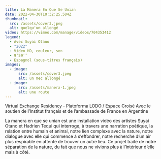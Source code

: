 ```yaml
---
title: La Manera En Que Se Unian
date: 2022-04-30T10:32:25.504Z
thumbnail:
  src: /assets/cover3.jpeg
  alt: quelqu'un allongé
video: https://vimeo.com/manage/videos/704353412
legend:
  - Avec Suyai Otano
  - "2022"
  - Video HD, couleur, son
  - 9’59’’
  - Espagnol (sous-titres français)
images:
  - image:
      src: /assets/cover3.jpeg
      alt: un mec allongé
  - image:
      src: /assets/manera-1.jpeg
      alt: une route
---
```

Virtual Exchange Residency - Platoforma LODO / Espace Croisé
Avec le soutien de l’Institut français et de l’ambassade de France en Argentine

La manera en que se unían est une installation vidéo des artistes Suyai Otano et Hadrien Tequi qui interroge, à travers une narration poétique, la relation entre humain et animal, notre lien complexe avec la nature, notre dialogue avec elle qui commence à s’effondrer, notre recherche d’un air plus respirable en attente de trouver un autre lieu. Ce projet traite de notre séparation de la nature, du fait que nous ne vivions plus à l’intérieur d’elle mais à côté.